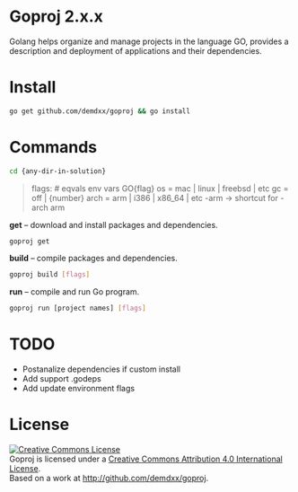 Goproj 2.x.x
============

Golang helps organize and manage projects in the language GO, provides a description and deployment of applications and their dependencies.

Install
=======

```sh
go get github.com/demdxx/goproj && go install
```

Commands
========

```sh
cd {any-dir-in-solution}
```

> flags: # eqvals env vars GO{flag}
>   os = mac | linux | freebsd | etc
>   gc = off | {number}
>   arch = arm | i386 | x86_64 | etc
>   -arm -> shortcut for -arch arm

**get** – download and install packages and dependencies.

```sh
goproj get
```

**build** – compile packages and dependencies.

```sh
goproj build [flags]
```

**run** – compile and run Go program.

```sh
goproj run [project names] [flags]
```

TODO
====

 * Postanalize dependencies if custom install
 * Add support .godeps
 * Add update environment flags

License
=======

<a rel="license" href="http://creativecommons.org/licenses/by/4.0/"><img alt="Creative Commons License" style="border-width:0" src="http://i.creativecommons.org/l/by/4.0/88x31.png" /></a><br /><span xmlns:dct="http://purl.org/dc/terms/" property="dct:title">Goproj</span> is licensed under a <a rel="license" href="http://creativecommons.org/licenses/by/4.0/">Creative Commons Attribution 4.0 International License</a>.<br />Based on a work at <a xmlns:dct="http://purl.org/dc/terms/" href="http://github.com/demdxx/goproj" rel="dct:source">http://github.com/demdxx/goproj</a>.
